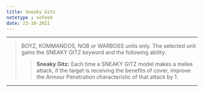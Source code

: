```yaml
---
title: Sneaky Gitz
notetype : nofeed
date: 23-10-2021
---
```


---

>BOYZ, KOMMANDOS, NOB or WARBOSS units only. The selected unit gains the SNEAKY GITZ keyword and the following ability:  
>>**Sneaky Gitz:** Each time a SNEAKY GITZ model makes a melee attack, if the target is receiving the benefits of cover, improve the Armour Penetration characteristic of that attack by 1.

---